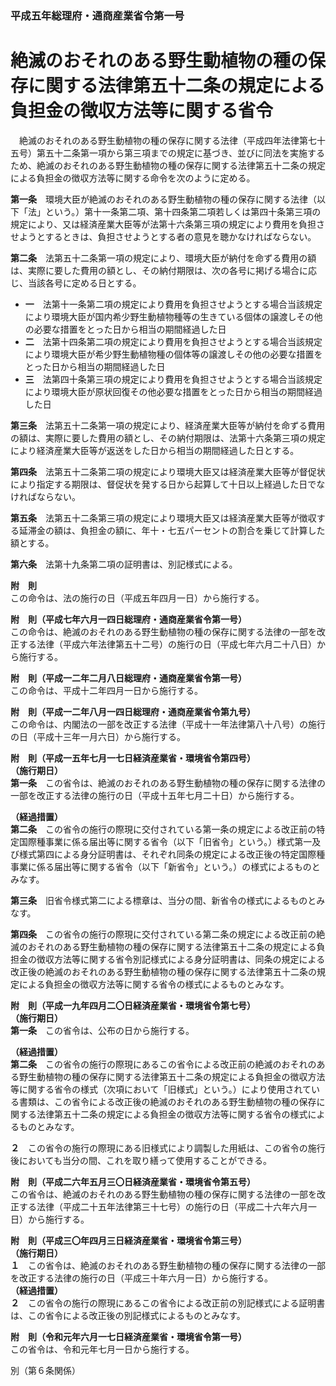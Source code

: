 ### 平成五年総理府・通商産業省令第一号  
# 絶滅のおそれのある野生動植物の種の保存に関する法律第五十二条の規定による負担金の徴収方法等に関する省令  
　絶滅のおそれのある野生動植物の種の保存に関する法律（平成四年法律第七十五号）第五十二条第一項から第三項までの規定に基づき、並びに同法を実施するため、絶滅のおそれのある野生動植物の種の保存に関する法律第五十二条の規定による負担金の徴収方法等に関する命令を次のように定める。  
  
**第一条**　環境大臣が絶滅のおそれのある野生動植物の種の保存に関する法律（以下「法」という。）第十一条第二項、第十四条第二項若しくは第四十条第三項の規定により、又は経済産業大臣等が法第十六条第三項の規定により費用を負担させようとするときは、負担させようとする者の意見を聴かなければならない。  
  
**第二条**　法第五十二条第一項の規定により、環境大臣が納付を命ずる費用の額は、実際に要した費用の額とし、その納付期限は、次の各号に掲げる場合に応じ、当該各号に定める日とする。  
* **一**　法第十一条第二項の規定により費用を負担させようとする場合当該規定により環境大臣が国内希少野生動植物種等の生きている個体の譲渡しその他の必要な措置をとった日から相当の期間経過した日  
* **二**　法第十四条第二項の規定により費用を負担させようとする場合当該規定により環境大臣が希少野生動植物種の個体等の譲渡しその他の必要な措置をとった日から相当の期間経過した日  
* **三**　法第四十条第三項の規定により費用を負担させようとする場合当該規定により環境大臣が原状回復その他必要な措置をとった日から相当の期間経過した日  
  
**第三条**　法第五十二条第一項の規定により、経済産業大臣等が納付を命ずる費用の額は、実際に要した費用の額とし、その納付期限は、法第十六条第三項の規定により経済産業大臣等が返送をした日から相当の期間経過した日とする。  
  
**第四条**　法第五十二条第二項の規定により環境大臣又は経済産業大臣等が督促状により指定する期限は、督促状を発する日から起算して十日以上経過した日でなければならない。  
  
**第五条**　法第五十二条第三項の規定により環境大臣又は経済産業大臣等が徴収する延滞金の額は、負担金の額に、年十・七五パーセントの割合を乗じて計算した額とする。  
  
**第六条**　法第十九条第二項の証明書は、別記様式による。  
  
**附　則**  
この命令は、法の施行の日（平成五年四月一日）から施行する。  
  
**附　則（平成七年六月一四日総理府・通商産業省令第一号）**  
この命令は、絶滅のおそれのある野生動植物の種の保存に関する法律の一部を改正する法律（平成六年法律第五十二号）の施行の日（平成七年六月二十八日）から施行する。  
  
**附　則（平成一二年二月八日総理府・通商産業省令第一号）**  
この命令は、平成十二年四月一日から施行する。  
  
**附　則（平成一二年八月一四日総理府・通商産業省令第九号）**  
この命令は、内閣法の一部を改正する法律（平成十一年法律第八十八号）の施行の日（平成十三年一月六日）から施行する。  
  
**附　則（平成一五年七月一七日経済産業省・環境省令第四号）**  
**（施行期日）**  
**第一条**　この省令は、絶滅のおそれのある野生動植物の種の保存に関する法律の一部を改正する法律の施行の日（平成十五年七月二十日）から施行する。  
  
**（経過措置）**  
**第二条**　この省令の施行の際現に交付されている第一条の規定による改正前の特定国際種事業に係る届出等に関する省令（以下「旧省令」という。）様式第一及び様式第四による身分証明書は、それぞれ同条の規定による改正後の特定国際種事業に係る届出等に関する省令（以下「新省令」という。）の様式によるものとみなす。  
  
**第三条**　旧省令様式第二による標章は、当分の間、新省令の様式によるものとみなす。  
  
**第四条**　この省令の施行の際現に交付されている第二条の規定による改正前の絶滅のおそれのある野生動植物の種の保存に関する法律第五十二条の規定による負担金の徴収方法等に関する省令別記様式による身分証明書は、同条の規定による改正後の絶滅のおそれのある野生動植物の種の保存に関する法律第五十二条の規定による負担金の徴収方法等に関する省令の様式によるものとみなす。  
  
**附　則（平成一九年四月二〇日経済産業省・環境省令第七号）**  
**（施行期日）**  
**第一条**　この省令は、公布の日から施行する。  
  
**（経過措置）**  
**第二条**　この省令の施行の際現にあるこの省令による改正前の絶滅のおそれのある野生動植物の種の保存に関する法律第五十二条の規定による負担金の徴収方法等に関する省令の様式（次項において「旧様式」という。）により使用されている書類は、この省令による改正後の絶滅のおそれのある野生動植物の種の保存に関する法律第五十二条の規定による負担金の徴収方法等に関する省令の様式によるものとみなす。  
  
**２**　この省令の施行の際現にある旧様式により調製した用紙は、この省令の施行後においても当分の間、これを取り繕って使用することができる。  
  
**附　則（平成二六年五月三〇日経済産業省・環境省令第五号）**  
この省令は、絶滅のおそれのある野生動植物の種の保存に関する法律の一部を改正する法律（平成二十五年法律第三十七号）の施行の日（平成二十六年六月一日）から施行する。  
  
**附　則（平成三〇年四月三日経済産業省・環境省令第三号）**  
**（施行期日）**  
**１**　この省令は、絶滅のおそれのある野生動植物の種の保存に関する法律の一部を改正する法律の施行の日（平成三十年六月一日）から施行する。  
**（経過措置）**  
**２**　この省令の施行の際現にあるこの省令による改正前の別記様式による証明書は、この省令による改正後の別記様式によるものとみなす。  
  
**附　則（令和元年六月一七日経済産業省・環境省令第一号）**  
この省令は、令和元年七月一日から施行する。  
  
別（第６条関係）  

          
        